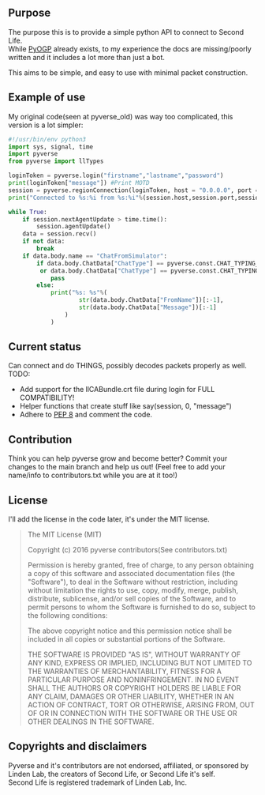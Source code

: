 Purpose
------
The purpose this is to provide a simple python API to connect to Second Life.<br/>
While [PyOGP](http://wiki.secondlife.com/wiki/PyOGP) already exists, to my experience
the docs are missing/poorly written and it includes a lot more than just a bot.

This aims to be simple, and easy to use with minimal packet construction.

Example of use
------
My original code(seen at pyverse_old) was way too complicated, this version is a lot simpler:
```python
#!/usr/bin/env python3
import sys, signal, time
import pyverse
from pyverse import llTypes

loginToken = pyverse.login("firstname","lastname","password")
print(loginToken["message"]) #Print MOTD
session = pyverse.regionConnection(loginToken, host = "0.0.0.0", port = (29000,29099)) #Host and Port are optional
print("Connected to %s:%i from %s:%i"%(session.host,session.port,session.clientHost,session.clientPort))

while True:
    if session.nextAgentUpdate > time.time():
        session.agentUpdate()
    data = session.recv()
    if not data:
        break
    if data.body.name == "ChatFromSimulator":
        if data.body.ChatData["ChatType"] == pyverse.const.CHAT_TYPING_START \
         or data.body.ChatData["ChatType"] == pyverse.const.CHAT_TYPING_STOP:
            pass
        else:
            print("%s: %s"%(
                    str(data.body.ChatData["FromName"])[:-1],
                    str(data.body.ChatData["Message"])[:-1]
                )
            )
```

Current status
------
Can connect and do THINGS, possibly decodes packets properly as well.<br/>
TODO:
* Add support for the llCABundle.crt file during login for FULL COMPATIBILITY!
* Helper functions that create stuff like say(session, 0, "message")
* Adhere to [PEP 8](https://www.python.org/dev/peps/pep-0008/#comments) and comment the code.

Contribution
------
Think you can help pyverse grow and become better? Commit your changes to the
main branch and help us out! (Feel free to add your name/info to
contributors.txt while you are at it too!)

License
------
I'll add the license in the code later, it's under the MIT license.

>The MIT License (MIT)
>
>Copyright (c) 2016 pyverse contributors(See contributors.txt)
>
>Permission is hereby granted, free of charge, to any person obtaining a copy
>of this software and associated documentation files (the "Software"), to deal
>in the Software without restriction, including without limitation the rights
>to use, copy, modify, merge, publish, distribute, sublicense, and/or sell
>copies of the Software, and to permit persons to whom the Software is
>furnished to do so, subject to the following conditions:
>
>The above copyright notice and this permission notice shall be included in all
>copies or substantial portions of the Software.
>
>THE SOFTWARE IS PROVIDED "AS IS", WITHOUT WARRANTY OF ANY KIND, EXPRESS OR
>IMPLIED, INCLUDING BUT NOT LIMITED TO THE WARRANTIES OF MERCHANTABILITY,
>FITNESS FOR A PARTICULAR PURPOSE AND NONINFRINGEMENT. IN NO EVENT SHALL THE
>AUTHORS OR COPYRIGHT HOLDERS BE LIABLE FOR ANY CLAIM, DAMAGES OR OTHER
>LIABILITY, WHETHER IN AN ACTION OF CONTRACT, TORT OR OTHERWISE, ARISING FROM,
>OUT OF OR IN CONNECTION WITH THE SOFTWARE OR THE USE OR OTHER DEALINGS IN THE
>SOFTWARE.

Copyrights and disclaimers
------
Pyverse and it's contributors are not endorsed, affiliated, or sponsored by
Linden Lab, the creators of Second Life, or Second Life it's self.<br/>
Second Life is registered trademark of Linden Lab, Inc.
